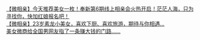   
[【微相亲】今天推荐美女一枚！奉新第6期线上相亲会火热开启！茫茫人海，只为寻找你，快加红娘报名吧！](http://www.dianyue.me/archives/844/ntye8m3slfqlch06/)  
[【微相亲】23岁素龙小美女，喜欢下厨、喜欢旅游，期待与你相遇...](http://www.dianyue.me/archives/112/gwtqez0128jrn735/)  
[美女微商给全国男网友指了一条赚大钱的门路……](http://www.dianyue.me/archives/343/fisj8f4dl8eqj4po/)